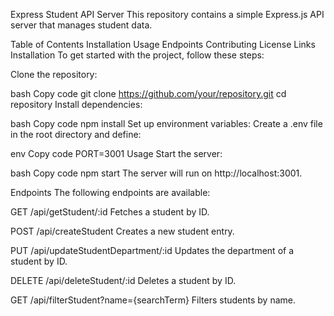 Express Student API Server
This repository contains a simple Express.js API server that manages student data.

Table of Contents
Installation
Usage
Endpoints
Contributing
License
Links
Installation
To get started with the project, follow these steps:

Clone the repository:

bash
Copy code
git clone https://github.com/your/repository.git
cd repository
Install dependencies:

bash
Copy code
npm install
Set up environment variables:
Create a .env file in the root directory and define:

env
Copy code
PORT=3001
Usage
Start the server:

bash
Copy code
npm start
The server will run on http://localhost:3001.

Endpoints
The following endpoints are available:

GET /api/getStudent/:id
Fetches a student by ID.

POST /api/createStudent
Creates a new student entry.

PUT /api/updateStudentDepartment/:id
Updates the department of a student by ID.

DELETE /api/deleteStudent/:id
Deletes a student by ID.

GET /api/filterStudent?name={searchTerm}
Filters students by name.

